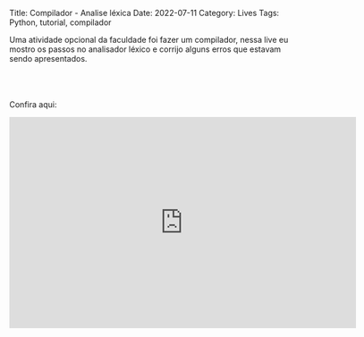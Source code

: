 Title: Compilador - Analise léxica
Date: 2022-07-11
Category: Lives
Tags: Python, tutorial, compilador

Uma atividade opcional da faculdade foi fazer um compilador, nessa live eu mostro os passos no analisador léxico e corrijo alguns erros que estavam sendo apresentados.

<br><br><br>
Confira aqui:
<iframe src="https://player.twitch.tv/?video=1528717054&parent=bugelseif.github.io" frameborder="0" allowfullscreen="true" scrolling="no" height="378" width="620"></iframe>
